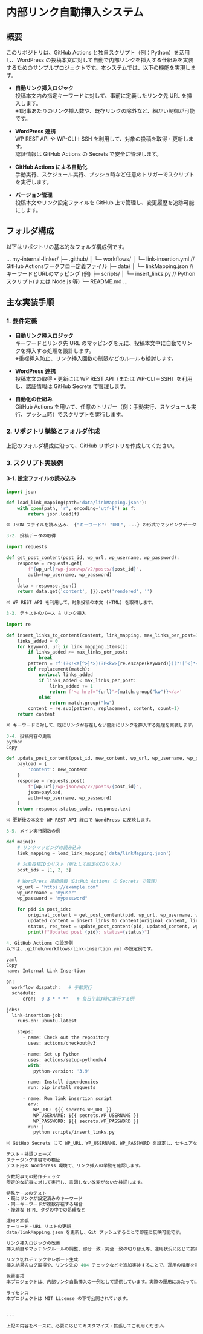 # 内部リンク自動挿入システム

## 概要
このリポジトリは、GitHub Actions と独自スクリプト（例：Python）を活用し、WordPress の投稿本文に対して自動で内部リンクを挿入する仕組みを実装するためのサンプルプロジェクトです。本システムでは、以下の機能を実現します。

- **自動リンク挿入ロジック**  
  投稿本文内の指定キーワードに対して、事前に定義したリンク先 URL を挿入します。  
  ※1記事あたりのリンク挿入数や、既存リンクの除外など、細かい制御が可能です。

- **WordPress 連携**  
  WP REST API や WP-CLI＋SSH を利用して、対象の投稿を取得・更新します。  
  認証情報は GitHub Actions の Secrets で安全に管理します。

- **GitHub Actions による自動化**  
  手動実行、スケジュール実行、プッシュ時など任意のトリガーでスクリプトを実行します。

- **バージョン管理**  
  投稿本文やリンク設定ファイルを GitHub 上で管理し、変更履歴を追跡可能にします。

## フォルダ構成
以下はリポジトリの基本的なフォルダ構成例です。

...
my-internal-linker/
├─ .github/
│   └─ workflows/
│       └─ link-insertion.yml   // GitHub Actionsワークフロー定義ファイル
├─ data/
│   └─ linkMapping.json         // キーワードとURLのマッピング (例)
├─ scripts/
│   └─ insert_links.py          // Pythonスクリプト(または Node.js 等)
└─ README.md
...


## 主な実装手順

### 1. 要件定義
- **自動リンク挿入ロジック**  
  キーワードとリンク先 URL のマッピングを元に、投稿本文中に自動でリンクを挿入する処理を設計します。  
  ※重複挿入防止、リンク挿入回数の制限などのルールも検討します。

- **WordPress 連携**  
  投稿本文の取得・更新には WP REST API（または WP-CLI＋SSH）を利用し、認証情報は GitHub Secrets で管理します。

- **自動化の仕組み**  
  GitHub Actions を用いて、任意のトリガー（例：手動実行、スケジュール実行、プッシュ時）でスクリプトを実行します。

### 2. リポジトリ構築とフォルダ作成
上記のフォルダ構成に沿って、GitHub リポジトリを作成してください。

### 3. スクリプト実装例

#### 3-1. 設定ファイルの読み込み
```python
import json

def load_link_mapping(path='data/linkMapping.json'):
    with open(path, 'r', encoding='utf-8') as f:
        return json.load(f)

※ JSON ファイルを読み込み、 {"キーワード": "URL", ...} の形式でマッピングデータを取得します。

3-2. 投稿データの取得

import requests

def get_post_content(post_id, wp_url, wp_username, wp_password):
    response = requests.get(
        f"{wp_url}/wp-json/wp/v2/posts/{post_id}",
        auth=(wp_username, wp_password)
    )
    data = response.json()
    return data.get('content', {}).get('rendered', '')

※ WP REST API を利用して、対象投稿の本文 (HTML) を取得します。

3-3. テキストのパース & リンク挿入

import re

def insert_links_to_content(content, link_mapping, max_links_per_post=3):
    links_added = 0
    for keyword, url in link_mapping.items():
        if links_added >= max_links_per_post:
            break
        pattern = rf'(?<!<a[^>]*>)(?P<kw>{re.escape(keyword)})(?![^<]*<\/a>)'
        def replacement(match):
            nonlocal links_added
            if links_added < max_links_per_post:
                links_added += 1
                return f'<a href="{url}">{match.group("kw")}</a>'
            else:
                return match.group("kw")
        content = re.sub(pattern, replacement, content, count=1)
    return content

※ キーワードに対して、既にリンクが存在しない箇所にリンクを挿入する処理を実装します。

3-4. 投稿内容の更新
python
Copy

def update_post_content(post_id, new_content, wp_url, wp_username, wp_password):
    payload = {
        'content': new_content
    }
    response = requests.post(
        f"{wp_url}/wp-json/wp/v2/posts/{post_id}",
        json=payload,
        auth=(wp_username, wp_password)
    )
    return response.status_code, response.text

※ 更新後の本文を WP REST API 経由で WordPress に反映します。

3-5. メイン実行関数の例

def main():
    # リンクマッピングの読み込み
    link_mapping = load_link_mapping('data/linkMapping.json')
    
    # 対象投稿IDのリスト（例として固定のIDリスト）
    post_ids = [1, 2, 3]
    
    # WordPress 接続情報（GitHub Actions の Secrets で管理）
    wp_url = "https://example.com"
    wp_username = "myuser"
    wp_password = "mypassword"
    
    for pid in post_ids:
        original_content = get_post_content(pid, wp_url, wp_username, wp_password)
        updated_content = insert_links_to_content(original_content, link_mapping)
        status, res_text = update_post_content(pid, updated_content, wp_url, wp_username, wp_password)
        print(f"Updated post {pid}: status={status}")

4. GitHub Actions の設定例
以下は、.github/workflows/link-insertion.yml の設定例です。

yaml
Copy
name: Internal Link Insertion

on:
  workflow_dispatch:   # 手動実行
  schedule:
    - cron: '0 3 * * *'   # 毎日午前3時に実行する例

jobs:
  link-insertion-job:
    runs-on: ubuntu-latest

    steps:
      - name: Check out the repository
        uses: actions/checkout@v3

      - name: Set up Python
        uses: actions/setup-python@v4
        with:
          python-version: '3.9'

      - name: Install dependencies
        run: pip install requests

      - name: Run link insertion script
        env:
          WP_URL: ${{ secrets.WP_URL }}
          WP_USERNAME: ${{ secrets.WP_USERNAME }}
          WP_PASSWORD: ${{ secrets.WP_PASSWORD }}
        run: |
          python scripts/insert_links.py

※ GitHub Secrets にて WP_URL、WP_USERNAME、WP_PASSWORD を設定し、セキュアな環境で実行します。

テスト・検証フェーズ
ステージング環境での検証
テスト用の WordPress 環境で、リンク挿入の挙動を確認します。

少数記事での動作チェック
限定的な記事に対して実行し、意図しない改変がないか検証します。

特殊ケースのテスト
・既にリンクが設定済みのキーワード
・同一キーワードが複数存在する場合
・複雑な HTML タグの中での処理など

運用と拡張
キーワード・URL リストの更新
data/linkMapping.json を更新し、Git プッシュすることで即座に反映可能です。

リンク挿入ロジックの改善
挿入頻度やマッチングルールの調整、部分一致・完全一致の切り替え等、運用状況に応じて拡張できます。

リンク切れチェックやレポート生成
挿入結果のログ取得や、リンク先の 404 チェックなどを追加実装することで、運用の精度を高められます。

免責事項
本プロジェクトは、内部リンク自動挿入の一例として提供しています。実際の運用にあたっては、十分なテストと検証を行ってください。

ライセンス
本プロジェクトは MIT License の下で公開されています。


---

上記の内容をベースに、必要に応じてカスタマイズ・拡張してご利用ください。







